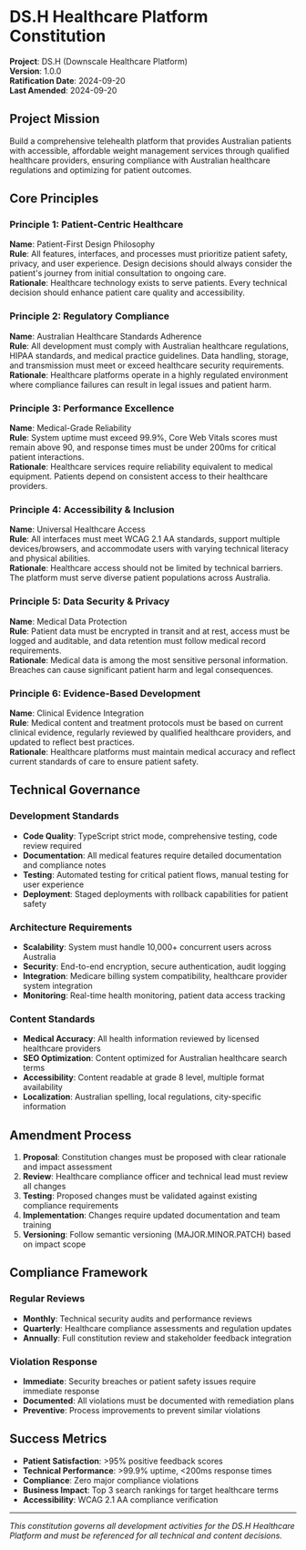 # DS.H Healthcare Platform Constitution

**Project**: DS.H (Downscale Healthcare Platform)  
**Version**: 1.0.0  
**Ratification Date**: 2024-09-20  
**Last Amended**: 2024-09-20

## Project Mission

Build a comprehensive telehealth platform that provides Australian patients with accessible, affordable weight management services through qualified healthcare providers, ensuring compliance with Australian healthcare regulations and optimizing for patient outcomes.

## Core Principles

### Principle 1: Patient-Centric Healthcare
**Name**: Patient-First Design Philosophy  
**Rule**: All features, interfaces, and processes must prioritize patient safety, privacy, and user experience. Design decisions should always consider the patient's journey from initial consultation to ongoing care.  
**Rationale**: Healthcare technology exists to serve patients. Every technical decision should enhance patient care quality and accessibility.

### Principle 2: Regulatory Compliance
**Name**: Australian Healthcare Standards Adherence  
**Rule**: All development must comply with Australian healthcare regulations, HIPAA standards, and medical practice guidelines. Data handling, storage, and transmission must meet or exceed healthcare security requirements.  
**Rationale**: Healthcare platforms operate in a highly regulated environment where compliance failures can result in legal issues and patient harm.

### Principle 3: Performance Excellence
**Name**: Medical-Grade Reliability  
**Rule**: System uptime must exceed 99.9%, Core Web Vitals scores must remain above 90, and response times must be under 200ms for critical patient interactions.  
**Rationale**: Healthcare services require reliability equivalent to medical equipment. Patients depend on consistent access to their healthcare providers.

### Principle 4: Accessibility & Inclusion
**Name**: Universal Healthcare Access  
**Rule**: All interfaces must meet WCAG 2.1 AA standards, support multiple devices/browsers, and accommodate users with varying technical literacy and physical abilities.  
**Rationale**: Healthcare access should not be limited by technical barriers. The platform must serve diverse patient populations across Australia.

### Principle 5: Data Security & Privacy
**Name**: Medical Data Protection  
**Rule**: Patient data must be encrypted in transit and at rest, access must be logged and auditable, and data retention must follow medical record requirements.  
**Rationale**: Medical data is among the most sensitive personal information. Breaches can cause significant patient harm and legal consequences.

### Principle 6: Evidence-Based Development
**Name**: Clinical Evidence Integration  
**Rule**: Medical content and treatment protocols must be based on current clinical evidence, regularly reviewed by qualified healthcare providers, and updated to reflect best practices.  
**Rationale**: Healthcare platforms must maintain medical accuracy and reflect current standards of care to ensure patient safety.

## Technical Governance

### Development Standards
- **Code Quality**: TypeScript strict mode, comprehensive testing, code review required
- **Documentation**: All medical features require detailed documentation and compliance notes
- **Testing**: Automated testing for critical patient flows, manual testing for user experience
- **Deployment**: Staged deployments with rollback capabilities for patient safety

### Architecture Requirements
- **Scalability**: System must handle 10,000+ concurrent users across Australia
- **Security**: End-to-end encryption, secure authentication, audit logging
- **Integration**: Medicare billing system compatibility, healthcare provider system integration
- **Monitoring**: Real-time health monitoring, patient data access tracking

### Content Standards
- **Medical Accuracy**: All health information reviewed by licensed healthcare providers
- **SEO Optimization**: Content optimized for Australian healthcare search terms
- **Accessibility**: Content readable at grade 8 level, multiple format availability
- **Localization**: Australian spelling, local regulations, city-specific information

## Amendment Process

1. **Proposal**: Constitution changes must be proposed with clear rationale and impact assessment
2. **Review**: Healthcare compliance officer and technical lead must review all changes
3. **Testing**: Proposed changes must be validated against existing compliance requirements
4. **Implementation**: Changes require updated documentation and team training
5. **Versioning**: Follow semantic versioning (MAJOR.MINOR.PATCH) based on impact scope

## Compliance Framework

### Regular Reviews
- **Monthly**: Technical security audits and performance reviews
- **Quarterly**: Healthcare compliance assessments and regulation updates
- **Annually**: Full constitution review and stakeholder feedback integration

### Violation Response
- **Immediate**: Security breaches or patient safety issues require immediate response
- **Documented**: All violations must be documented with remediation plans
- **Preventive**: Process improvements to prevent similar violations

## Success Metrics

- **Patient Satisfaction**: >95% positive feedback scores
- **Technical Performance**: >99.9% uptime, <200ms response times
- **Compliance**: Zero major compliance violations
- **Business Impact**: Top 3 search rankings for target healthcare terms
- **Accessibility**: WCAG 2.1 AA compliance verification

---

*This constitution governs all development activities for the DS.H Healthcare Platform and must be referenced for all technical and content decisions.*